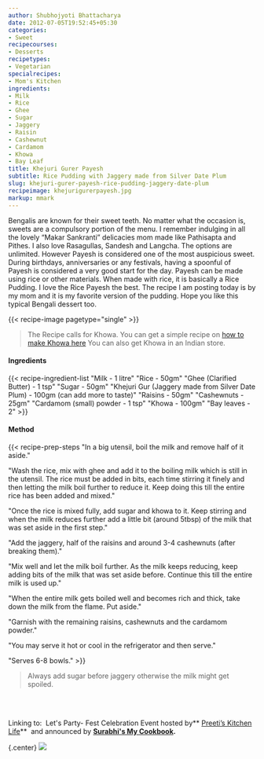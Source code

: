 ```yaml
---
author: Shubhojyoti Bhattacharya
date: 2012-07-05T19:52:45+05:30
categories:
- Sweet
recipecourses:
- Desserts
recipetypes:
- Vegetarian
specialrecipes:
- Mom's Kitchen
ingredients:
- Milk
- Rice
- Ghee
- Sugar
- Jaggery
- Raisin
- Cashewnut
- Cardamom
- Khowa
- Bay Leaf
title: Khejuri Gurer Payesh
subtitle: Rice Pudding with Jaggery made from Silver Date Plum
slug: khejuri-gurer-payesh-rice-pudding-jaggery-date-plum
recipeimage: khejurigurerpayesh.jpg
markup: mmark
---
```


Bengalis are known for their sweet teeth. No matter what the occasion is, sweets are a compulsory portion of the menu. I remember indulging in all the lovely “Makar Sankranti” delicacies mom made like Pathisapta and Pithes. I also love Rasagullas, Sandesh and Langcha. The options are unlimited. However Payesh is considered one of the most auspicious sweet. During birthdays, anniversaries or any festivals, having a spoonful of Payesh is considered a very good start for the day. Payesh can be made using rice or other materials. When made with rice, it is basically a Rice Pudding. I love the Rice Payesh the best. The recipe I am posting today is by my mom and it is my favorite version of the pudding. Hope you like this typical Bengali dessert too.

{{< recipe-image pagetype="single" >}}

> The Recipe calls for Khowa. You can get a simple recipe on [how to make Khowa here](http://www.indianfoodrecipes.net/basic-preparations-recipes/recipe-how-to-make-khoya.html) You can also get Khowa in an Indian store.

#### Ingredients

{{< recipe-ingredient-list
"Milk - 1 litre"
"Rice - 50gm"
"Ghee (Clarified Butter) - 1 tsp"
"Sugar - 50gm"
"Khejuri Gur (Jaggery made from Silver Date Plum) - 100gm (can add more to taste)"
"Raisins - 50gm"
"Cashewnuts - 25gm"
"Cardamom (small) powder - 1 tsp"
"Khowa - 100gm"
"Bay leaves - 2" >}}

#### Method

{{< recipe-prep-steps
"In a big utensil, boil the milk and remove half of it aside."

"Wash the rice, mix with ghee and add it to the boiling milk which is still in the utensil. The rice must be added in bits, each time stirring it finely and then letting the milk boil further to reduce it. Keep doing this till the entire rice has been added and mixed."

"Once the rice is mixed fully, add sugar and khowa to it. Keep stirring and when the milk reduces further add a little bit (around 5tbsp) of the milk that was set aside in the first step."

"Add the jaggery, half of the raisins and around 3-4 cashewnuts (after breaking them)."

"Mix well and let the milk boil further. As the milk keeps reducing, keep adding bits of the milk that was set aside before. Continue this till the entire milk is used up."

"When the entire milk gets boiled well and becomes rich and thick, take down the milk from the flame. Put aside."

"Garnish with the remaining raisins, cashewnuts and the cardamom powder."

"You may serve it hot or cool in the refrigerator and then serve."

"Serves 6-8 bowls." >}}

> Always add sugar before jaggery otherwise the milk might get spoiled.

<br><br>

Linking to:  Let's Party- Fest Celebration Event hosted by** [Preeti’s Kitchen Life](http://preeti-kitchen.blogspot.in/)**  and announced by **[Surabhi's My Cookbook](http://bestofmykitchen.blogspot.in/2012/03/lets-party-every-month.html).**

{.center}
[![](/assets/blogposts/otherimages/celebratediwali.jpg)](http://preeti-kitchen.blogspot.in/2012/10/lets-party-fest-celebration-diwali.html#.UKMWCofqk-0)
